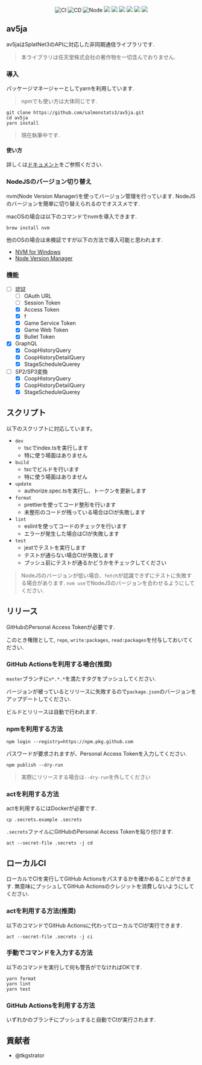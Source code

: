 <p align="center">
<img alt="CI" src="https://github.com/salmonstats3/av5ja/actions/workflows/ci.yaml/badge.svg">
<img alt="CD" src="https://github.com/salmonstats3/av5ja/actions/workflows/cd.yaml/badge.svg">
<img alt="Node" src="https://img.shields.io/badge/node-v18.0.0-green">
<img src="https://img.shields.io/badge/-NintendoSwitch-E60012.svg?logo=nintendoswitch&style=popout">
<img src="https://img.shields.io/badge/XProductVersion-2.7.0-8F8F8F.svg?logo=nintendoswitch&style=popout">
<img src="https://img.shields.io/badge/-Prettier-F7B93E.svg?logo=prettier&style=popout">
<img src="https://img.shields.io/badge/-Eslint-4B32C3.svg?logo=eslint&style=popout">
<img src="https://img.shields.io/badge/-Typescript-007ACC.svg?logo=typescript&style=popout">
<img src="https://img.shields.io/badge/-Node.js-339933.svg?logo=node.js&style=popout">
</p>

## av5ja

av5jaはSplatNet3のAPIに対応した非同期通信ライブラリです.

> 本ライブラリは任天堂株式会社の著作物を一切含んでおりません.

### 導入

パッケージマネージャーとしてyarnを利用しています.

> npmでも使い方は大体同じです.

```
git clone https://github.com/salmonstats3/av5ja.git
cd av5ja
yarn install
```

> 現在執筆中です.

#### 使い方

詳しくは[ドキュメント](https://github.com/salmonstats3/av5ja/blob/master/docs/HowToUse.md)をご参照ください.

### NodeJSのバージョン切り替え

nvm(Node Version Manager)を使ってバージョン管理を行っています. NodeJSのバージョンを簡単に切り替えられるのでオススメです.

macOSの場合は以下のコマンドでnvmを導入できます.
```
brew install nvm
```

他のOSの場合は未検証ですが以下の方法で導入可能と思われます.

- [NVM for Windows](https://github.com/coreybutler/nvm-windows)
- [Node Version Manager](https://github.com/nvm-sh/nvm#installing-and-updating)

### 機能

- [ ] 認証
  - [ ] OAuth URL 
  - [ ] Session Token
  - [x] Access Token
  - [x] f
  - [x] Game Service Token
  - [x] Game Web Token
  - [x] Bullet Token 
- [x] GraphQL
  - [x] CoopHistoryQuery
  - [x] CoopHistoryDetailQuery
  - [x] StageScheduleQuerey
- [ ] SP2/SP3変換
  - [x] CoopHistoryQuery
  - [x] CoopHistoryDetailQuery
  - [x] StageScheduleQuerey

## スクリプト

以下のスクリプトに対応しています。

- `dev`
  - tscでindex.tsを実行します
  - 特に使う場面はありません
- `build`
  - tscでビルドを行います
  - 特に使う場面はありません
- `update`
  - authorize.spec.tsを実行し、トークンを更新します
- `format`
  - prettierを使ってコード整形を行います
  - 未整形のコードが残っている場合はCIが失敗します
- `lint`
  - eslintを使ってコードのチェックを行います
  - エラーが発生した場合はCIが失敗します
- `test`
  - jestでテストを実行します
  - テストが通らない場合CIが失敗します
  - プッシュ前にテストが通るかどうかをチェックしてください

> NodeJSのバージョンが低い場合、`fetch`が認識できずにテストに失敗する場合があります. `nvm use`でNodeJSのバージョンを合わせるようにしてください.
 
## リリース

GitHubのPersonal Access Tokenが必要です.

このとき権限として, `repo`, `write:packages`, `read:packages`を付与しておいてください.

### GitHub Actionsを利用する場合(推奨)

`master`ブランチに`v*.*.*`を満たすタグをプッシュしてください.

バージョンが被っているとリリースに失敗するので`package.json`のバージョンをアップデートしてください.

ビルドとリリースは自動で行われます.

### npmを利用する方法

```
npm login --registry=https://npm.pkg.github.com
```

パスワードが要求されますが、Personal Access Tokenを入力してください.

```
npm publish --dry-run
```

> 実際にリリースする場合は`--dry-run`を外してください

### actを利用する方法

actを利用するにはDockerが必要です.

```
cp .secrets.example .secrets
```

`.secrets`ファイルにGitHubのPersonal Access Tokenを貼り付けます.
```
act --secret-file .secrets -j cd
```

## ローカルCI

ローカルでCIを実行してGitHub Actionsをパスするかを確かめることができます. 無意味にプッシュしてGitHub Actionsのクレジットを消費しないようにしてください.

### actを利用する方法(推奨)

以下のコマンドでGitHub Actionsに代わってローカルでCIが実行できます.

```
act --secret-file .secrets -j ci
```

### 手動でコマンドを入力する方法

以下のコマンドを実行して何も警告がでなければOKです.

```
yarn format
yarn lint
yarn test
```

### GitHub Actionsを利用する方法

いずれかのブランチにプッシュすると自動でCIが実行されます.

## 貢献者

- @tkgstrator
